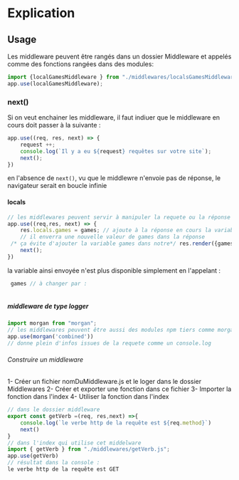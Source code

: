 # Explication

## Usage

Les middleware peuvent être rangés dans un dossier Middleware et appelés comme des fonctions rangées dans des modules:

```js
import {localGamesMiddleware } from "./middlewares/localsGamesMiddleware.js";
app.use(localGamesMiddleware);
```

### next()

Si on veut enchainer les middleware, il faut indiuer que le middleware en cours doit passer à la suivante :

```js
app.use((req, res, next) => {
    request ++;
    console.log(`Il y a eu ${request} requêtes sur votre site`);
    next();
})
```

en l'absence de `next()`, vu que le middlewre n'envoie pas de réponse, le navigateur serait en boucle infinie

#### locals

```js
// les middlewares peuvent servir à manipuler la requete ou la réponse avant d'aller sur une route
app.use((req,res, next) => {
    res.locals.games = games; // ajoute à la réponse en cours la variable games. A chaque fois que ce middleware sera appelé, 
    // il enverra une nouvelle valeur de games dans la réponse
 /* ça évite d'ajouter la variable games dans notre*/ res.render({games})/*et même de faire un*/ res.render(): 
    next();
})
```

la variable ainsi envoyée n'est plus disponible simplement en l'appelant :

```js
 games // à changer par : 
 
 ```

##### middleware de type logger

```js
import morgan from "morgan";
// les middlewares peuvent être aussi des modules npm tiers comme morgan qui est un logger
app.use(morgan('combined'))
// donne plein d'infos issues de la requete comme un console.log
```

###### Construire un middleware

1- Créer un fichier nomDuMiddleware.js et le loger dans le dossier Middlewares
2- Créer et exporter une fonction dans ce fichier
3- Importer la fonction dans l'index
4- Utiliser la fonction dans l'index

```js
// dans le dossier middleware
export const getVerb =(req, res,next) =>{
    console.log(`le verbe http de la requête est ${req.method}`)
    next()
}
// dans l'index qui utilise cet middelware
import { getVerb } from "./middlewares/getVerb.js";
app.use(getVerb)
// résultat dans la console : 
le verbe http de la requête est GET
```
